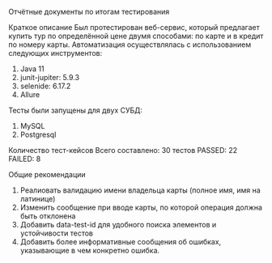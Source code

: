 Отчётные документы по итогам тестирования

Краткое описание
Был протестирован веб-сервис, который предлагает купить тур по определённой цене двумя способами: по карте и в кредит по номеру карты.
Автоматизация осуществлялась с использованием следующих инструментов:
1. Java 11
2. junit-jupiter: 5.9.3
3. selenide: 6.17.2
4. Allure

Тесты были запущены для двух СУБД:
1. MySQL
2. Postgresql

Количество тест-кейсов
Всего составлено: 30 тестов
PASSED:  22
FAILED:  8

Общие рекомендации
1. Реалиовать валидацию имени владельца карты (полное имя, имя на латинице)
2. Изменить сообщение при вводе карты, по которой операция должна быть отклонена 
3. Добавить data-test-id для удобного поиска элементов и устойчивости тестов
4. Добавить более информативные сообщения об ошибках, указывающие в чем конкретно ошибка.